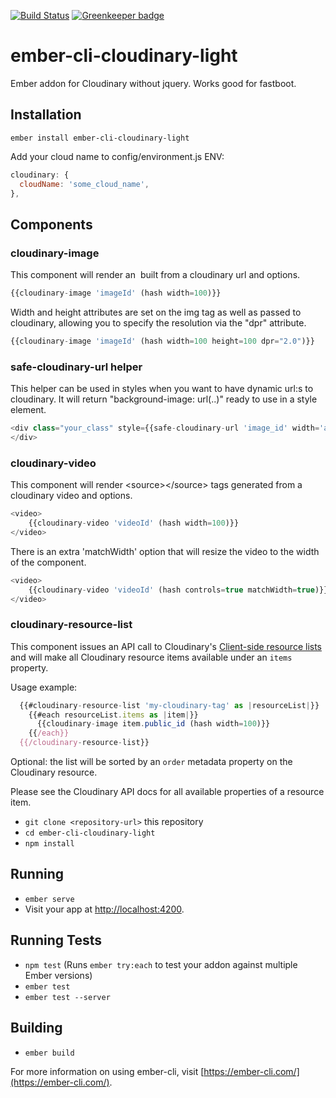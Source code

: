 [![Build Status](https://travis-ci.org/davidbilling/ember-cli-cloudinary-light.svg?branch=master)](https://travis-ci.org/davidbilling/ember-cli-cloudinary-light) [![Greenkeeper badge](https://badges.greenkeeper.io/davidbilling/ember-cli-cloudinary-light.svg)](https://greenkeeper.io/) 

# ember-cli-cloudinary-light

Ember addon for Cloudinary without jquery. Works good for fastboot.

## Installation

```ember install ember-cli-cloudinary-light```

Add your cloud name to config/environment.js ENV:

```javascript
cloudinary: {
  cloudName: 'some_cloud_name',
},
```

## Components ##

### cloudinary-image ###

This component will render an <img> built from a cloudinary url and options.

```javascript
{{cloudinary-image 'imageId' (hash width=100)}}
```

Width and height attributes are set on the img tag as well as passed to cloudinary, allowing you to specify the resolution via the "dpr" attribute.

```javascript
{{cloudinary-image 'imageId' (hash width=100 height=100 dpr="2.0")}}
```

### safe-cloudinary-url helper ###

This helper can be used in styles when you want to have dynamic url:s to cloudinary. It will return "background-image: url(..)" ready to use in a style element.

```javascript
<div class="your_class" style={{safe-cloudinary-url 'image_id' width='auto' dpr='auto' }}>
</div>
```

### cloudinary-video ###

This component will render &lt;source&gt;&lt;/source&gt; tags generated from a cloudinary video and options.

```javascript
<video>
    {{cloudinary-video 'videoId' (hash width=100)}}
</video>
```

There is an extra 'matchWidth' option that will resize the video to the width of the component.

```javascript
<video>
    {{cloudinary-video 'videoId' (hash controls=true matchWidth=true)}}
</video>
```

### cloudinary-resource-list ###

This component issues an API call to Cloudinary's [Client-side resource lists](http://cloudinary.com/documentation/image_transformations#client_side_resource_lists) and will make all Cloudinary resource items available under an `items` property.

Usage example:

```javascript
  {{#cloudinary-resource-list 'my-cloudinary-tag' as |resourceList|}}
    {{#each resourceList.items as |item|}}
      {{cloudinary-image item.public_id (hash width=100)}}
    {{/each}}
  {{/cloudinary-resource-list}}
```

Optional: the list will be sorted by an `order` metadata property on the Cloudinary resource.

Please see the Cloudinary API docs for all available properties of a resource item.

* `git clone <repository-url>` this repository
* `cd ember-cli-cloudinary-light`
* `npm install`

## Running

* `ember serve`
* Visit your app at [http://localhost:4200](http://localhost:4200).

## Running Tests

* `npm test` (Runs `ember try:each` to test your addon against multiple Ember versions)
* `ember test`
* `ember test --server`

## Building

* `ember build`

For more information on using ember-cli, visit [https://ember-cli.com/](https://ember-cli.com/).
